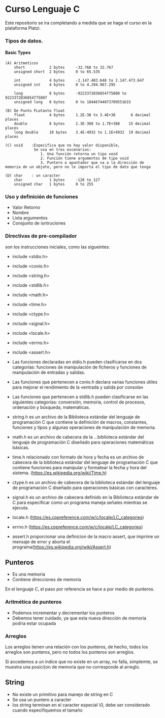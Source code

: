 # Curso Lenguaje C

Este repositorio se ira completando a medida que se haga el curso en la plataforma Platzi.

### Tipos de datos.

#### Basic Types
	(A) Aritmeticos
		short			2 bytes		-32.768 to 32.767
		unsigned short	2 bytes		0 to 65.535

		int 			4 bytes		-2.147.483.648 to 2.147.473.647
		unsigned int	4 bytes		0 to 4.294.967.295

		long 			8 bytes		-9223372036854775808 to 9223372036854775807
		unsigned long	8 bytes		0 to 18446744073709551615

	(B) De Punto FLotante float
		float			4 bytes 	1.2E-38 to 3.4E+38		 6 decimal places
		double			8 bytes		2.3E-308 to 1.7E+308	15 decimal places
		long double		10 bytes	3.4E-4932 to 1.1E+4932	19 decimal places

	(C) void	:Especifica que no hay valor disponible,
				 Se usa en tres escenarios:
					1. Una función retorna un tipo void
					2. Función tiene argumentos de tipo void
					3. Puntero o apuntador que va a la dirección de memoria de un objeto, pero no le importa el tipo de dato que tenga

	(D)	char	: un caracter
		char			1 bytes		-128 to 127
		unsigned char	1 bytes		0 to 255



### Uso y definición de funciones
- Valor Retorno
- Nombre
- Lista argumentos
- Consjunto de isntruciones


### Directivas de pre-compilador
son los instrucciones iniciales, como las sigueintes:
- include <stdio.h>
- include <conio.h>
- include <string.h>
- include <stdlib.h>
- include <math.h>
- include <time.h>
- include <ctype.h>
- include <signal.h>
- include <locale.h>
- include <errno.h>
- include <assert.h>

- Las funciones declaradas en stdio.h pueden clasificarse en dos categorías: funciones de manipulación de ficheros y funciones de manipulación de entradas y salidas. 
- Las funciones que pertenecen a conio.h declara varias funciones útiles para mejorar el rendimiento de la «entrada y salida por consola»
- Las funciones que pertenecen a stdlib.h pueden clasificarse en las siguientes categorías: conversión, memoria, control de procesos, ordenación y búsqueda, matemáticas.
- string.h es un archivo de la Biblioteca estándar del lenguaje de programación C que contiene la definición de macros, constantes, funciones y tipos y algunas operaciones de manipulación de memoria.
- math.h es un archivo de cabecera de la …biblioteca estándar del lenguaje de programación C diseñado para operaciones matemáticas básicas.
- time.h relacionado con formato de hora y fecha es un archivo de cabecera de la biblioteca estándar del lenguaje de programación C que contiene funciones para manipular y formatear la fecha y hora del sistema. (https://es.wikipedia.org/wiki/Time.h)
- ctype.h es un archivo de cabecera de la biblioteca estándar del lenguaje de programación C diseñado para operaciones básicas con caracteres.
- signal.h es un archivo de cabecera definido en la Biblioteca estándar de C para especificar como un programa maneja señales mientras se ejecuta.
- locale.h (https://es.cppreference.com/w/c/locale/LC_categories)
- errno.h (https://es.cppreference.com/w/c/locale/LC_categories)
- assert.h proporcionar una definicion de la macro assert, que imprime un mensaje de error y aborta el programa(https://es.wikipedia.org/wiki/Assert.h)

## Punteros
- Es una memoria
- Contiene direcciones de memoria

En el lenguaje C, el paso por referencia se hace a por medio de punteros.

### Aritmética de punteros

- Podemos incrementar y decrementar los punteros
- Debemos tener cuidado, ya que esta nueva dirección de memoria podria estar ocupada


### Arreglos

Los arreglos tienen una relación con los punteros, de hecho, todos los arreglos son punteros, pero no todos los punteros son arreglos.

Si accedemos a un indice que no existe en un array, no falla, simplemte, se muestra una posici{on de memoria que no corresponde al arreglo.

## String 

- No existe un primitivo para manejo de string en C
- Se usa un puntero a caracter
- los string terminan en el caracter especial \0, debe ser considerado cuando especifiquemos el tamaño


 
  